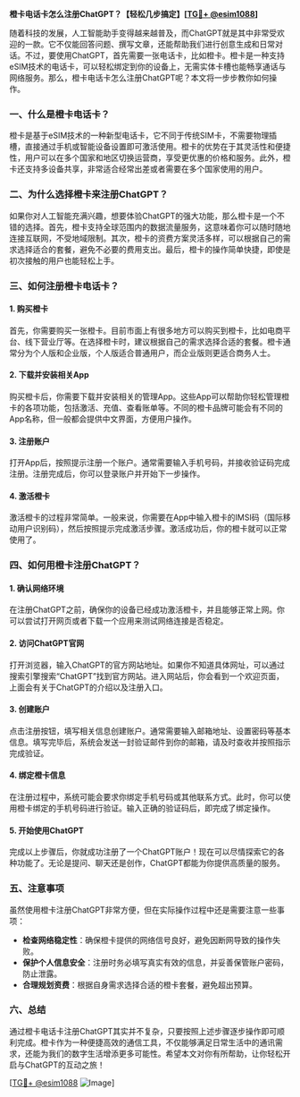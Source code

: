**橙卡电话卡怎么注册ChatGPT？【轻松几步搞定】[[TG💪+ @esim1088](https://t.me/s/esim1088)]**

随着科技的发展，人工智能助手变得越来越普及，而ChatGPT就是其中非常受欢迎的一款。它不仅能回答问题、撰写文章，还能帮助我们进行创意生成和日常对话。不过，要使用ChatGPT，首先需要一张电话卡，比如橙卡。橙卡是一种支持eSIM技术的电话卡，可以轻松绑定到你的设备上，无需实体卡槽也能畅享通话与网络服务。那么，橙卡电话卡怎么注册ChatGPT呢？本文将一步步教你如何操作。

### 一、什么是橙卡电话卡？

橙卡是基于eSIM技术的一种新型电话卡，它不同于传统SIM卡，不需要物理插槽，直接通过手机或智能设备设置即可激活使用。橙卡的优势在于其灵活性和便捷性，用户可以在多个国家和地区切换运营商，享受更优惠的价格和服务。此外，橙卡还支持多设备共享，非常适合经常出差或者需要在多个国家使用的用户。

### 二、为什么选择橙卡来注册ChatGPT？

如果你对人工智能充满兴趣，想要体验ChatGPT的强大功能，那么橙卡是一个不错的选择。首先，橙卡支持全球范围内的数据流量服务，这意味着你可以随时随地连接互联网，不受地域限制。其次，橙卡的资费方案灵活多样，可以根据自己的需求选择适合的套餐，避免不必要的费用支出。最后，橙卡的操作简单快捷，即使是初次接触的用户也能轻松上手。

### 三、如何注册橙卡电话卡？

#### 1. 购买橙卡

首先，你需要购买一张橙卡。目前市面上有很多地方可以购买到橙卡，比如电商平台、线下营业厅等。在选择橙卡时，建议根据自己的需求选择合适的套餐。橙卡通常分为个人版和企业版，个人版适合普通用户，而企业版则更适合商务人士。

#### 2. 下载并安装相关App

购买橙卡后，你需要下载并安装相关的管理App。这些App可以帮助你轻松管理橙卡的各项功能，包括激活、充值、查看账单等。不同的橙卡品牌可能会有不同的App名称，但一般都会提供中文界面，方便用户操作。

#### 3. 注册账户

打开App后，按照提示注册一个账户。通常需要输入手机号码，并接收验证码完成注册。注册完成后，你可以登录账户并开始下一步操作。

#### 4. 激活橙卡

激活橙卡的过程非常简单。一般来说，你需要在App中输入橙卡的IMSI码（国际移动用户识别码），然后按照提示完成激活步骤。激活成功后，你的橙卡就可以正常使用了。

### 四、如何用橙卡注册ChatGPT？

#### 1. 确认网络环境

在注册ChatGPT之前，确保你的设备已经成功激活橙卡，并且能够正常上网。你可以尝试打开网页或者下载一个应用来测试网络连接是否稳定。

#### 2. 访问ChatGPT官网

打开浏览器，输入ChatGPT的官方网站地址。如果你不知道具体网址，可以通过搜索引擎搜索“ChatGPT”找到官方网站。进入网站后，你会看到一个欢迎页面，上面会有关于ChatGPT的介绍以及注册入口。

#### 3. 创建账户

点击注册按钮，填写相关信息创建账户。通常需要输入邮箱地址、设置密码等基本信息。填写完毕后，系统会发送一封验证邮件到你的邮箱，请及时查收并按照指示完成验证。

#### 4. 绑定橙卡信息

在注册过程中，系统可能会要求你绑定手机号码或其他联系方式。此时，你可以使用橙卡绑定的手机号码进行验证。输入正确的验证码后，即完成了绑定操作。

#### 5. 开始使用ChatGPT

完成以上步骤后，你就成功注册了一个ChatGPT账户！现在可以尽情探索它的各种功能了。无论是提问、聊天还是创作，ChatGPT都能为你提供高质量的服务。

### 五、注意事项

虽然使用橙卡注册ChatGPT非常方便，但在实际操作过程中还是需要注意一些事项：

- **检查网络稳定性**：确保橙卡提供的网络信号良好，避免因断网导致的操作失败。
- **保护个人信息安全**：注册时务必填写真实有效的信息，并妥善保管账户密码，防止泄露。
- **合理规划资费**：根据自身需求选择合适的橙卡套餐，避免超出预算。

### 六、总结

通过橙卡电话卡注册ChatGPT其实并不复杂，只要按照上述步骤逐步操作即可顺利完成。橙卡作为一种便捷高效的通信工具，不仅能够满足日常生活中的通讯需求，还能为我们的数字生活增添更多可能性。希望本文对你有所帮助，让你轻松开启与ChatGPT的互动之旅！

[[TG💪+ @esim1088](https://t.me/s/esim1088) ![Image](https://i.postimg.cc/4NQfJmqS/Snipaste-2025-05-13-00-14-12.png)]